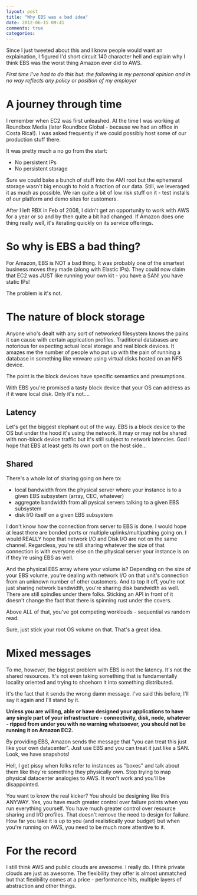```yaml
---
layout: post
title: "Why EBS was a bad idea"
date: 2012-06-15 09:41
comments: true
categories: 
---
```


Since I just tweeted about this and I know people would want an explaination, I figured I'd short circuit 140 character hell and explain why I think EBS was the worst thing Amazon ever did to AWS.
<!-- more -->

_First time I've had to do this but: the following is my personal opinion and in no way reflects any policy or position of my employer_
# A journey through time
I remember when EC2 was first unleashed. At the time I was working at Roundbox Media (later Roundbox Global - because we had an office in Costa Rica!). I was asked frequently if we could possibly host some of our production stuff there.

It was pretty much a no go from the start:

- No persistent IPs
- No persistent storage

Sure we could bake a bunch of stuff into the AMI root but the ephemeral storage wasn't big enough to hold a fraction of our data. Still, we leveraged it as much as possible. We ran quite a bit of low risk stuff on it - test installs of our platform and demo sites for customers.

After I left RBX in Feb of 2008, I didn't get an opportunity to work with AWS for a year or so and by then quite a bit had changed. If Amazon does one thing really well, it's iterating quickly on its service offerings.

# So why is EBS a bad thing?
For Amazon, EBS is NOT a bad thing. It was probably one of the smartest business moves they made (along with Elastic IPs). They could now claim that EC2 was JUST like running your own kit - you have a SAN! you have static IPs!

The problem is it's not.

# The nature of block storage
Anyone who's dealt with any sort of networked filesystem knows the pains it can cause with certain application profiles. Traditional databases are notorious for expecting actual local storage and real block devices. It amazes me the number of people who put up with the pain of running a database in something like vmware using virtual disks hosted on an NFS device.

The point is the block devices have specific semantics and presumptions.

With EBS you're promised a tasty block device that your OS can address as if it were local disk. Only it's not....

## Latency
Let's get the biggest elephant out of the way. EBS is a block device to the OS but under the hood it's using the network. It may or may not be shared with non-block device traffic but it's still subject to network latencies. God I hope that EBS at least gets its own port on the host side...

## Shared
There's a whole lot of sharing going on here to:

- local bandwidth from the physical server where your instance is to a given EBS subsystem (array, CEC, whatever)
- aggregate bandwidth from all pysical servers talking to a given EBS subsystem
- disk I/O itself on a given EBS subsystem

I don't know how the connection from server to EBS is done. I would hope at least there are bonded ports or multiple uplinks/multipathing going on. I would REALLY hope that network I/O and Disk I/O are not on the same channel. Regardless, you're still sharing whatever the size of that connection is with everyone else on the physical server your instance is on if they're using EBS as well.

And the physical EBS array where your volume is? Depending on the size of your EBS volume, you're dealing with network I/O on that unit's connection from an unknown number of other customers. And to top it off, you're not just sharing network bandwidth, you're sharing disk bandwidth as well. There are still spindles under there folks. Sticking an API in front of it doesn't change the fact that there is spinning rust under the covers.

Above ALL of that, you've got competing workloads - sequential vs random read.

Sure, just stick your root OS volume on that. That's a great idea.

# Mixed messages
To me, however, the biggest problem with EBS is not the latency. It's not the shared resources. It's not even taking something that is fundamentally locality oriented and trying to shoehorn it into something distributed.

It's the fact that it sends the wrong damn message. I've said this before, I'll say it again and I'll stand by it.

**Unless you are willing, able or have designed your applications to have any single part of your infrastructure - connectivity, disk, node, whatever - ripped from under you with no warning whatsoever, you should not be running it on Amazon EC2.**

By providing EBS, Amazon sends the message that "you can treat this just like your own datacenter". Just use EBS and you can treat it just like a SAN. Look, we have snapshots!

Hell, I get pissy when folks refer to instances as "boxes" and talk about them like they're something they physically own. Stop trying to map physical datacenter analogies to AWS. It won't work and you'll be disappointed.

You want to know the real kicker? You should be designing like this ANYWAY. Yes, you have much greater control over failure points when you run everything yourself. You have much greater control over resource sharing and I/O profiles. That doesn't remove the need to design for failure. How far you take it is up to you (and realistically your budget) but when you're running on AWS, you need to be much more attentive to it.

# For the record
I still think AWS and public clouds are awesome. I really do. I think private clouds are just as awesome. The flexibility they offer is almost unmatched but that flexibility comes at a price - performance hits, multiple layers of abstraction and other things.
